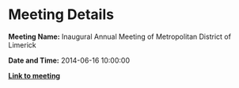 # Meeting Details

**Meeting Name:** Inaugural Annual Meeting of Metropolitan District of Limerick

**Date and Time:** 2014-06-16 10:00:00

**<a href="https://www.limerick.ie/council/whats-on/inaugural-annual-meeting-metropolitan-district-limerick" target="_blank">Link to meeting</a>**
